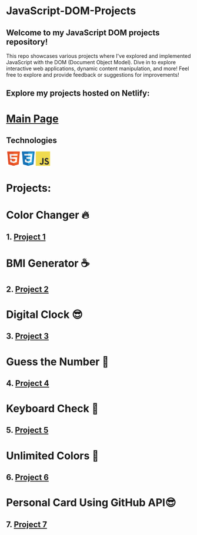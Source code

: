 # JavaScript-DOM-Projects

## Welcome to my JavaScript DOM projects repository!
This repo showcases various projects where I've explored and implemented JavaScript with the DOM (Document Object Model). 
Dive in to explore interactive web applications, dynamic content manipulation, and more! Feel free to explore and provide feedback or suggestions for improvements!

## Explore my projects hosted on Netlify:

# [Main Page](https://main-shardendumishra.netlify.app/)

## Technologies
<img src="https://raw.githubusercontent.com/devicons/devicon/d00d0969292a6569d45b06d3f350f463a0107b0d/icons/html5/html5-original.svg" alt="HTML" width="40" /><img src="https://raw.githubusercontent.com/devicons/devicon/d00d0969292a6569d45b06d3f350f463a0107b0d/icons/css3/css3-original.svg" alt="CSS" width="40" /><img src="https://raw.githubusercontent.com/devicons/devicon/d00d0969292a6569d45b06d3f350f463a0107b0d/icons/javascript/javascript-original.svg" alt="JavaScript" width="40" />


# Projects:

# Color Changer 🔥
## 1. [Project 1](https://color-switch-shardendumishra.netlify.app/)

# BMI Generator ☕️
## 2. [Project 2](https://bmi-calc-shardendumishra.netlify.app/)

# Digital Clock 😎
## 3. [Project 3](https://realtime-clock-shardendumishra.netlify.app/)

# Guess the Number 🤨
## 4. [Project 4](https://number-guess-shardendumishra.netlify.app/)

# Keyboard Check 👻
## 5. [Project 5](https://key-pressed-shardendumishra.netlify.app/)

# Unlimited Colors 🧠
## 6. [Project 6](https://unlimited-colors-shardendumishra.netlify.app/)

# Personal Card Using GitHub API😎
## 7. [Project 7](https://github-api-shardendumishra.netlify.app/)
